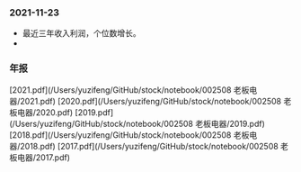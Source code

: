 ### 2021-11-23
* 最近三年收入利润，个位数增长。
* 

### 年报
[2021.pdf](/Users/yuzifeng/GitHub/stock/notebook/002508 老板电器/2021.pdf)
[2020.pdf](/Users/yuzifeng/GitHub/stock/notebook/002508 老板电器/2020.pdf)
[2019.pdf](/Users/yuzifeng/GitHub/stock/notebook/002508 老板电器/2019.pdf)
[2018.pdf](/Users/yuzifeng/GitHub/stock/notebook/002508 老板电器/2018.pdf)
[2017.pdf](/Users/yuzifeng/GitHub/stock/notebook/002508 老板电器/2017.pdf)
